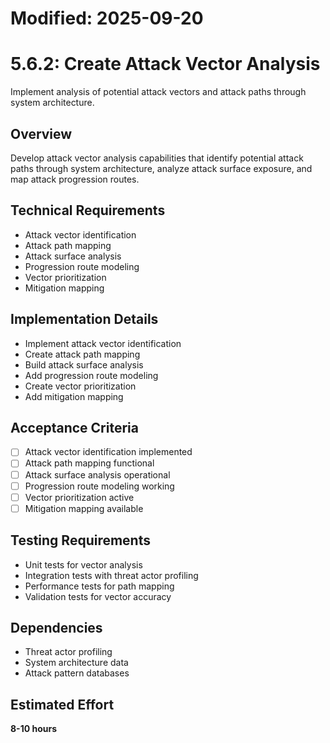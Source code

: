 # Modified: 2025-09-20

# 5.6.2: Create Attack Vector Analysis

Implement analysis of potential attack vectors and attack paths through system architecture.

## Overview
Develop attack vector analysis capabilities that identify potential attack paths through system architecture, analyze attack surface exposure, and map attack progression routes.

## Technical Requirements
- Attack vector identification
- Attack path mapping
- Attack surface analysis
- Progression route modeling
- Vector prioritization
- Mitigation mapping

## Implementation Details
- Implement attack vector identification
- Create attack path mapping
- Build attack surface analysis
- Add progression route modeling
- Create vector prioritization
- Add mitigation mapping

## Acceptance Criteria
- [ ] Attack vector identification implemented
- [ ] Attack path mapping functional
- [ ] Attack surface analysis operational
- [ ] Progression route modeling working
- [ ] Vector prioritization active
- [ ] Mitigation mapping available

## Testing Requirements
- Unit tests for vector analysis
- Integration tests with threat actor profiling
- Performance tests for path mapping
- Validation tests for vector accuracy

## Dependencies
- Threat actor profiling
- System architecture data
- Attack pattern databases

## Estimated Effort
**8-10 hours**
